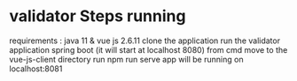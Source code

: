 # validator Steps running
requirements : java 11 & vue js 2.6.11
clone the application
run the validator application spring boot (it will start at localhost 8080)
from cmd move to the vue-js-client directory
run npm run serve
app will be running on localhost:8081
